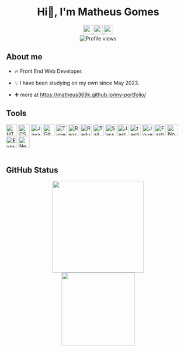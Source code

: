 <h1 align='center'>Hi👋, I'm Matheus Gomes</h1>
<div align="center">
  <a
    href="https://discordapp.com/users/ghome/"
    target="_blank"
  >
    <img
      height="25"
      src="https://img.shields.io/badge/Discord-020617?style=for-the-badge&logo=discord&logoColor=white"
    >
  </a>
  <a
    href="mailto:matheus.360kbr@gmail.com"
    target="_blank"
  >
    <img
      height="25"
      src="https://img.shields.io/badge/Gmail-020617?style=for-the-badge&logo=gmail&logoColor=white"
    >
  </a>
  <a
    href="https://www.linkedin.com/in/matheus-melo-6824a7274/"
    target="_blank"
  >
    <img
      height="25"
      src="https://img.shields.io/badge/LinkedIn-020617?style=for-the-badge&logo=linkedin&logoColor=white"
    >
  </a>
</div>
<div align="center">
  <img
    src="https://komarev.com/ghpvc/?username=matheus369k&color=blue"
    alt="Profile views"
  />
</div>

## About me

- 🔥 Front End Web Developer.

- 💡 I have been studying on my own since May 2023.

- ➕ more at https://matheus369k.github.io/my-portfolio/

## Tools

<div>
  <img
    height="30"
    src="https://img.shields.io/badge/HTML5-E34F26?style=for-the-badge&logo=html5&logoColor=white"
    alt="HTML5"
  >
  <img
    height="30"
    src="  https://img.shields.io/badge/CSS3-1572B6?style=for-the-badge&logo=css3&logoColor=white"
    alt="CSS3"
  >
  <img
    height="30"
    src="https://img.shields.io/badge/JavaScript-323330?style=for-the-badge&logo=javascript&logoColor=F7DF1E"
    alt="Javascript"
  >
  <img
    height="30"
    src="https://img.shields.io/badge/GIT-E44C30?style=for-the-badge&logo=git&logoColor=white"
    alt="Git"
  >
  <img
    height="30"
    src="https://img.shields.io/badge/TypeScript-007ACC?style=for-the-badge&logo=typescript&logoColor=white"
    alt="TypeScript"
  >
  <img
    height="30"
    src="https://img.shields.io/badge/React-20232A?style=for-the-badge&logo=react&logoColor=61DAFB"
    alt="React"
  >
  <img
    height="30"
    src="https://img.shields.io/badge/Redux-593D88?style=for-the-badge&logo=redux&logoColor=white"
    alt="Redux"
  >
  <img
    height="30"
    src="https://img.shields.io/badge/Tailwind_CSS-38B2AC?style=for-the-badge&logo=tailwind-css&logoColor=white"
    alt="Tailwind"
  >
  <img
    height="30"
    src="https://img.shields.io/badge/Sass-CC6699?style=for-the-badge&logo=sass&logoColor=white"
    alt="Sass"
  >
  <img
    height="30"
    src="https://img.shields.io/badge/Jest-323330?style=for-the-badge&logo=Jest&logoColor=white"
    alt="Jest"
  >
  <img
    height="30"
    src="https://img.shields.io/badge/testing%20library-323330?style=for-the-badge&logo=testing-library&logoColor=red"
    alt="testing library"
  >
  <img
    height="30"
    src="https://img.shields.io/badge/jQuery-0769AD?style=for-the-badge&logo=jquery&logoColor=white"
    alt="Jquery"
  >
  <img
    height="30"
    src="https://img.shields.io/badge/Fastify-000000?style=for-the-badge"
    alt="Fastify"
  >
  <img
    height="30"
    src="https://img.shields.io/badge/Node.js-43853D?style=for-the-badge&logo=node.js&logoColor=white"
    alt="Nodejs"
  >
  <img
    height="30"
    src="https://img.shields.io/badge/Express.js-404D59?style=for-the-badge"
    alt="Express"
  >
  <img
    height="30"
    src="https://img.shields.io/badge/Next.js-000000?style=for-the-badge"
    alt="Next.js"
  >
</div>

<br>

## GitHub Status

<div align="center">
  <img
    height="250"
    src="https://github-readme-stats.vercel.app/api?username=matheus369k&theme=tokyonight"
  >
</div>
<div align="center">
<img
    height="200"
    src="https://github-readme-stats.vercel.app/api/top-langs/?username=matheus369k&layout=compact&theme=tokyonight"
  >
</div>
